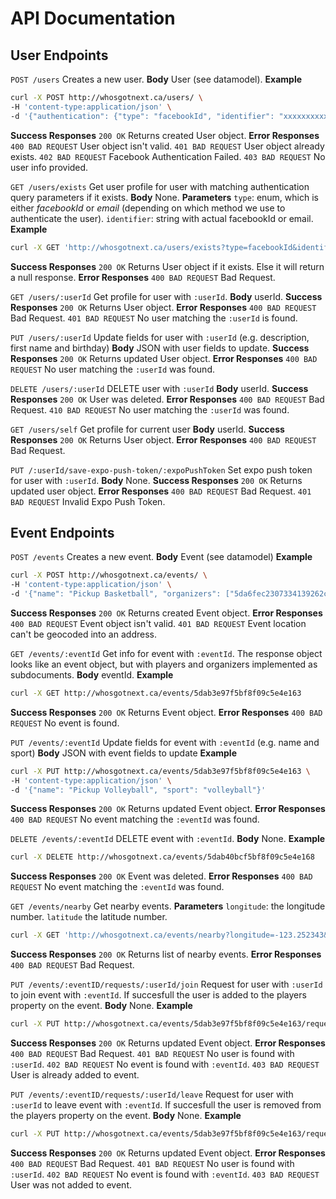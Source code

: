 # API Documentation

## User Endpoints
`POST /users`
Creates a new user.
**Body** User (see datamodel).
**Example**
```bash
curl -X POST http://whosgotnext.ca/users/ \
-H 'content-type:application/json' \
-d '{"authentication": {"type": "facebookId", "identifier": "xxxxxxxxxxxxxxxxx", "token": "xxxxxxxxxxxxxxxxx"}, "firstName": "Maria", "lastName": "Raboy", "birthday": "1993-10-07", "description": "Hello world!", "sports": [{"sport": "basketball", "level": 1}, {"sport": "volleball", "level": 3}]}'
```
**Success Responses** `200 OK` Returns created User object.
**Error Responses**
`400 BAD REQUEST` User object isn't valid.
`401 BAD REQUEST` User object already exists.
`402 BAD REQUEST` Facebook Authentication Failed.
`403 BAD REQUEST` No user info provided.

`GET /users/exists`
Get user profile for user with matching authentication query parameters if it exists.
**Body** None.
**Parameters**
`type`: enum, which is either *facebookId* or *email* (depending on which method we use to authenticate the user).
`identifier`: string with actual facebookId or email.
**Example**
```bash
curl -X GET 'http://whosgotnext.ca/users/exists?type=facebookId&identifier=xxxxxxxxxxxxxxxxx'
```
**Success Responses** `200 OK` Returns User object if it exists. Else it will return a null response. 
**Error Responses** `400 BAD REQUEST` Bad Request.

`GET /users/:userId`
Get profile for user with `:userId`.
**Body** userId.
**Success Responses** `200 OK` Returns User object.
**Error Responses**
`400 BAD REQUEST` Bad Request.
`401 BAD REQUEST` No user matching the `:userId` is found.


`PUT /users/:userId`
Update fields for user with `:userId` (e.g. description, first name and birthday)
**Body** JSON with user fields to update.
**Success Responses** `200 OK` Returns updated User object.
**Error Responses** `400 BAD REQUEST` No user matching the  `:userId` was found.


`DELETE /users/:userId`
DELETE user with `:userId`
**Body** userId.
**Success Responses** `200 OK` User was deleted.
**Error Responses**
`400 BAD REQUEST` Bad Request.
`410 BAD REQUEST` No user matching the `:userId` was found.


`GET /users/self`
Get profile for current user 
**Body** userId.
**Success Responses** `200 OK` Returns User object.
**Error Responses** `400 BAD REQUEST` Bad Request.


`PUT /:userId/save-expo-push-token/:expoPushToken`
Set expo push token for user with `:userId`.
**Body** None.
**Success Responses** `200 OK` Returns updated user object.
**Error Responses**
`400 BAD REQUEST` Bad Request.
`401 BAD REQUEST` Invalid Expo Push Token.

## Event Endpoints
`POST /events`
Creates a new event.
**Body** Event (see datamodel)
**Example**
```bash
curl -X POST http://whosgotnext.ca/events/ \
-H 'content-type:application/json' \
-d '{"name": "Pickup Basketball", "organizers": ["5da6fec2307334139262c2bd"], "players": ["5da6fec2307334139262c2bd"], "description": "Join us for some basketball tomorrow...", "location": {"type": "Point", "coordinates": [-123.252343, 49.262452]}, "date": "2019-11-30T12:00:00", "sport": "basketball"}'
```
**Success Responses** `200 OK` Returns created Event object.
**Error Responses**
`400 BAD REQUEST` Event object isn't valid.
`401 BAD REQUEST` Event location can't be geocoded into an address.

`GET /events/:eventId`
Get info for event with `:eventId`. The response object looks like an event object, but with players and organizers implemented as subdocuments.
**Body** eventId.
**Example**
```bash
curl -X GET http://whosgotnext.ca/events/5dab3e97f5bf8f09c5e4e163
```
**Success Responses** `200 OK` Returns Event object.
**Error Responses** `400 BAD REQUEST` No event is found.


`PUT /events/:eventId`
Update fields for event with `:eventId` (e.g. name and sport)
**Body** JSON with event fields to update
**Example**
```bash
curl -X PUT http://whosgotnext.ca/events/5dab3e97f5bf8f09c5e4e163 \
-H 'content-type:application/json' \
-d '{"name": "Pickup Volleyball", "sport": "volleyball"}'
```
**Success Responses** `200 OK` Returns updated Event object.
**Error Responses** `400 BAD REQUEST` No event matching the  `:eventId` was found.


`DELETE /events/:eventId`
DELETE event with `:eventId`.
**Body** None.
**Example**
```bash
curl -X DELETE http://whosgotnext.ca/events/5dab40bcf5bf8f09c5e4e168
```
**Success Responses** `200 OK` Event was deleted.
**Error Responses** `400 BAD REQUEST` No event matching the  `:eventId` was found.


`GET /events/nearby`
Get nearby events.
**Parameters**
`longitude`: the longitude number.
`latitude` the latitude number.
```bash
curl -X GET 'http://whosgotnext.ca/events/nearby?longitude=-123.252343&latitude=49.262452'
```
**Success Responses** `200 OK` Returns list of nearby events.
**Error Responses** `400 BAD REQUEST` Bad Request.

`PUT /events/:eventID/requests/:userId/join`
Request for user with `:userId` to join event with `:eventId`. If succesfull the user is added to the players property on the event.
**Body** None.
**Example**
```bash
curl -X PUT http://whosgotnext.ca/events/5dab3e97f5bf8f09c5e4e163/requests/5da6e183e89611f4370b1298/join
```
**Success Responses** `200 OK` Returns updated Event object.
**Error Responses**
`400 BAD REQUEST` Bad Request.
`401 BAD REQUEST` No user is found with `:userId`.
`402 BAD REQUEST` No event is found with `:eventId`.
`403 BAD REQUEST` User is already added to event.

`PUT /events/:eventID/requests/:userId/leave`
Request for user with `:userId` to leave event with `:eventId`. If succesfull the user is removed from the players property on the event.
**Body** None.
**Example**
```bash
curl -X PUT http://whosgotnext.ca/events/5dab3e97f5bf8f09c5e4e163/requests/5da6e183e89611f4370b1298/leave
```
**Success Responses** `200 OK` Returns updated Event object.
**Error Responses**
`400 BAD REQUEST` Bad Request.
`401 BAD REQUEST` No user is found with `:userId`.
`402 BAD REQUEST` No event is found with `:eventId`.
`403 BAD REQUEST` User was not added to event.
